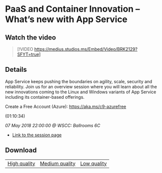 # PaaS and Container Innovation – What’s new with App Service

## Watch the video
> [!VIDEO https://medius.studios.ms/Embed/Video/BRK2129?SFYT=true]

## Details

<p>App Service keeps pushing the boundaries on agility, scale, security and reliability. Join us for an overview session where you will learn about all the new innovations coming to the Linux and Windows variants of App Service including its container-based offerings.</p><p>Create a Free Account (Azure): <a href="https://aka.ms/c9-azurefree">https://aka.ms/c9-azurefree</a></p> (01:10:34)

*07 May 2018 22:00:00 @ WSCC: Ballrooms 6C*

- [Link to the session page](https://channel9.msdn.com/Events/Build/2018/BRK2129)

## Download

||||
|:--:|:----:|:-:|
|[High quality](https://sec.ch9.ms/ch9/5e2b/32930083-27ff-4d48-8fa1-4fb977dd5e2b/BRK2129_high.mp4)|[Medium quality](https://sec.ch9.ms/ch9/5e2b/32930083-27ff-4d48-8fa1-4fb977dd5e2b/BRK2129_mid.mp4)|[Low quality](https://sec.ch9.ms/ch9/5e2b/32930083-27ff-4d48-8fa1-4fb977dd5e2b/BRK2129.mp4)